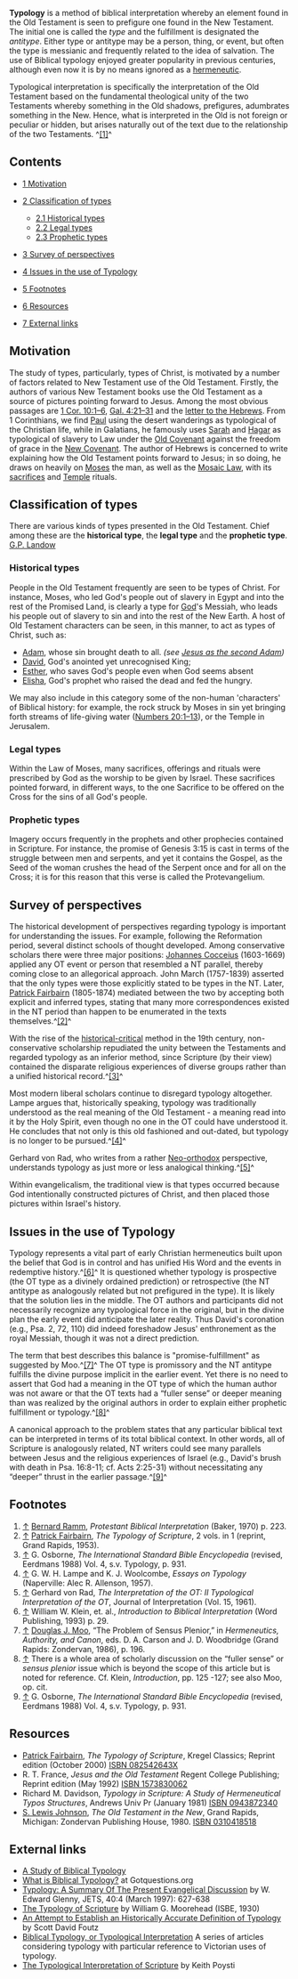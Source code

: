 **Typology** is a method of biblical interpretation whereby an
element found in the Old Testament is seen to prefigure one found
in the New Testament. The initial one is called the *type* and the
fulfillment is designated the *antitype*. Either type or antitype
may be a person, thing, or event, but often the type is messianic
and frequently related to the idea of salvation. The use of
Biblical typology enjoyed greater popularity in previous centuries,
although even now it is by no means ignored as a
[hermeneutic](Hermeneutic "Hermeneutic").

Typological interpretation is specifically the interpretation of
the Old Testament based on the fundamental theological unity of the
two Testaments whereby something in the Old shadows, prefigures,
adumbrates something in the New. Hence, what is interpreted in the
Old is not foreign or peculiar or hidden, but arises naturally out
of the text due to the relationship of the two Testaments.
^[[1]](#note-0)^

## Contents

-   [1 Motivation](#Motivation)
-   [2 Classification of types](#Classification_of_types)
    -   [2.1 Historical types](#Historical_types)
    -   [2.2 Legal types](#Legal_types)
    -   [2.3 Prophetic types](#Prophetic_types)

-   [3 Survey of perspectives](#Survey_of_perspectives)
-   [4 Issues in the use of Typology](#Issues_in_the_use_of_Typology)
-   [5 Footnotes](#Footnotes)
-   [6 Resources](#Resources)
-   [7 External links](#External_links)

## Motivation

The study of types, particularly, types of Christ, is motivated by
a number of factors related to New Testament use of the Old
Testament. Firstly, the authors of various New Testament books use
the Old Testament as a source of pictures pointing forward to
Jesus. Among the most obvious passages are
[1 Cor. 10:1–6](http://www.biblegateway.com/passage/?search=1%20cor%2010.1-6&version=31),
[Gal. 4:21–31](http://www.biblegateway.com/passage/?search=gal%204.21-31&version=31)
and the
[letter to the Hebrews](Epistle_to_the_Hebrews "Epistle to the Hebrews").
From 1 Corinthians, we find [Paul](Paul "Paul") using the desert
wanderings as typological of the Christian life, while in
Galatians, he famously uses
[Sarah](index.php?title=Sarah&action=edit&redlink=1 "Sarah (page does not exist)")
and
[Hagar](index.php?title=Hagar&action=edit&redlink=1 "Hagar (page does not exist)")
as typological of slavery to Law under the
[Old Covenant](index.php?title=Old_Covenant&action=edit&redlink=1 "Old Covenant (page does not exist)")
against the freedom of grace in the
[New Covenant](New_Covenant "New Covenant"). The author of Hebrews
is concerned to write explaining how the Old Testament points
forward to Jesus; in so doing, he draws on heavily on
[Moses](Moses "Moses") the man, as well as the
[Mosaic Law](index.php?title=Mosaic_Law&action=edit&redlink=1 "Mosaic Law (page does not exist)"),
with its
[sacrifices](index.php?title=Sacrifice&action=edit&redlink=1 "Sacrifice (page does not exist)")
and [Temple](Temple "Temple") rituals.

## Classification of types

There are various kinds of types presented in the Old Testament.
Chief among these are the **historical type**, the **legal type**
and the **prophetic type**.
[G.P. Landow](http://www.victorianweb.org/religion/type/typo11.html)

### Historical types

People in the Old Testament frequently are seen to be types of
Christ. For instance, Moses, who led God's people out of slavery in
Egypt and into the rest of the Promised Land, is clearly a type for
[God](God "God")'s Messiah, who leads his people out of slavery to
sin and into the rest of the New Earth. A host of Old Testament
characters can be seen, in this manner, to act as types of Christ,
such as:

-   [Adam](Adam "Adam"), whose sin brought death to all.
    *(see [Jesus as the second Adam](Jesus_as_the_second_Adam "Jesus as the second Adam"))*
-   [David](David "David"), God's anointed yet unrecognised King;
-   [Esther](index.php?title=Esther&action=edit&redlink=1 "Esther (page does not exist)"),
    who saves God's people even when God seems absent
-   [Elisha](index.php?title=Elisha&action=edit&redlink=1 "Elisha (page does not exist)"),
    God's prophet who raised the dead and fed the hungry.

We may also include in this category some of the non-human
'characters' of Biblical history: for example, the rock struck by
Moses in sin yet bringing forth streams of life-giving water
([Numbers 20:1–13](http://www.biblegateway.com/passage/?search=numbers%2020:1-13;&version=31;)),
or the Temple in Jerusalem.

### Legal types

Within the Law of Moses, many sacrifices, offerings and rituals
were prescribed by God as the worship to be given by Israel. These
sacrifices pointed forward, in different ways, to the one Sacrifice
to be offered on the Cross for the sins of all God's people.

### Prophetic types

Imagery occurs frequently in the prophets and other prophecies
contained in Scripture. For instance, the promise of Genesis 3:15
is cast in terms of the struggle between men and serpents, and yet
it contains the Gospel, as the Seed of the woman crushes the head
of the Serpent once and for all on the Cross; it is for this reason
that this verse is called the Protevangelium.

## Survey of perspectives

The historical development of perspectives regarding typology is
important for understanding the issues. For example, following the
Reformation period, several distinct schools of thought developed.
Among conservative scholars there were three major positions:
[Johannes Cocceius](Johannes_Cocceius "Johannes Cocceius")
(1603-1669) applied any OT event or person that resembled a NT
parallel, thereby coming close to an allegorical approach. John
March (1757-1839) asserted that the only types were those
explicitly stated to be types in the NT. Later,
[Patrick Fairbairn](Patrick_Fairbairn "Patrick Fairbairn")
(1805-1874) mediated between the two by accepting both explicit and
inferred types, stating that many more correspondences existed in
the NT period than happen to be enumerated in the texts
themselves.^[[2]](#note-1)^

With the rise of the
[historical-critical](Biblical_criticism "Biblical criticism")
method in the 19th century, non-conservative scholarship repudiated
the unity between the Testaments and regarded typology as an
inferior method, since Scripture (by their view) contained the
disparate religious experiences of diverse groups rather than a
unified historical record.^[[3]](#note-2)^

Most modern liberal scholars continue to disregard typology
altogether. Lampe argues that, historically speaking, typology was
traditionally understood as the real meaning of the Old Testament -
a meaning read into it by the Holy Spirit, even though no one in
the OT could have understood it. He concludes that not only is this
old fashioned and out-dated, but typology is no longer to be
pursued.^[[4]](#note-3)^

Gerhard von Rad, who writes from a rather
[Neo-orthodox](Neo-orthodox "Neo-orthodox") perspective,
understands typology as just more or less analogical
thinking.^[[5]](#note-4)^

Within evangelicalism, the traditional view is that types occurred
because God intentionally constructed pictures of Christ, and then
placed those pictures within Israel's history.

## Issues in the use of Typology

Typology represents a vital part of early Christian hermeneutics
built upon the belief that God is in control and has unified His
Word and the events in redemptive history.^[[6]](#note-5)^ It is
questioned whether typology is prospective (the OT type as a
divinely ordained prediction) or retrospective (the NT antitype as
analogously related but not prefigured in the type). It is likely
that the solution lies in the middle. The OT authors and
participants did not necessarily recognize any typological force in
the original, but in the divine plan the early event did anticipate
the later reality. Thus David's coronation (e.g., Psa. 2, 72, 110)
did indeed foreshadow Jesus' enthronement as the royal Messiah,
though it was not a direct prediction.

The term that best describes this balance is "promise-fulfillment"
as suggested by Moo.^[[7]](#note-6)^ The OT type is promissory and
the NT antitype fulfills the divine purpose implicit in the earlier
event. Yet there is no need to assert that God had a meaning in the
OT type of which the human author was not aware or that the OT
texts had a “fuller sense” or deeper meaning than was realized by
the original authors in order to explain either prophetic
fulfillment or typology.^[[8]](#note-7)^

A canonical approach to the problem states that any particular
biblical text can be interpreted in terms of its total biblical
context. In other words, all of Scripture is analogously related,
NT writers could see many parallels between Jesus and the religious
experiences of Israel (e.g., David's brush with death in Psa.
16:8-11; cf. Acts 2:25-31) without necessitating any “deeper”
thrust in the earlier passage.^[[9]](#note-8)^

## Footnotes

1.  [↑](#ref-0) [Bernard Ramm](Bernard_Ramm "Bernard Ramm"),
    *Protestant Biblical Interpretation* (Baker, 1970) p. 223.
2.  [↑](#ref-1)
    [Patrick Fairbairn](Patrick_Fairbairn "Patrick Fairbairn"),
    *The Typology of Scripture*, 2 vols. in 1 (reprint, Grand Rapids,
    1953).
3.  [↑](#ref-2) G. Osborne,
    *The International Standard Bible Encyclopedia* (revised, Eerdmans
    1988) Vol. 4, s.v. Typology, p. 931.
4.  [↑](#ref-3) G. W. H. Lampe and K. J. Woolcombe,
    *Essays on Typology* (Naperville: Alec R. Allenson, 1957).
5.  [↑](#ref-4) Gerhard von Rad,
    *The Interpretation of the OT: II Typological Interpretation of the OT*,
    Journal of Interpretation (Vol. 15, 1961).
6.  [↑](#ref-5) William W. Klein, et. al.,
    *Introduction to Biblical Interpretation* (Word Publishing, 1993)
    p. 29.
7.  [↑](#ref-6) [Douglas J. Moo](Douglas_J._Moo "Douglas J. Moo"),
    “The Problem of Sensus Plenior,” in
    *Hermeneutics, Authority, and Canon*, eds. D. A. Carson and J. D.
    Woodbridge (Grand Rapids: Zondervan, 1986), p. 196.
8.  [↑](#ref-7) There is a whole area of scholarly discussion on
    the “fuller sense” or *sensus plenior* issue which is beyond the
    scope of this article but is noted for reference. Cf. Klein,
    *Introduction*, pp. 125 -127; see also Moo, op. cit.
9.  [↑](#ref-8) G. Osborne,
    *The International Standard Bible Encyclopedia* (revised, Eerdmans
    1988) Vol. 4, s.v. Typology, p. 931.

## Resources

-   [Patrick Fairbairn](Patrick_Fairbairn "Patrick Fairbairn"),
    *The Typology of Scripture*, Kregel Classics; Reprint edition
    (October 2000)
    [ISBN 082542643X](http://www.theopedia.com/Special:BookSources/082542643X)
-   R. T. France, *Jesus and the Old Testament* Regent College
    Publishing; Reprint edition (May 1992)
    [ISBN 1573830062](http://www.theopedia.com/Special:BookSources/1573830062)
-   Richard M. Davidson,
    *Typology in Scripture: A Study of Hermeneutical Typos Structures*,
    Andrews Univ Pr (January 1981)
    [ISBN 0943872340](http://www.theopedia.com/Special:BookSources/0943872340)
-   [S. Lewis Johnson](S._Lewis_Johnson "S. Lewis Johnson"),
    *The Old Testament in the New*, Grand Rapids, Michigan: Zondervan
    Publishing House, 1980.
    [ISBN 0310418518](http://www.theopedia.com/Special:BookSources/0310418518)

## External links

-   [A Study of Biblical Typology](http://www.christiancourier.com/archives/typology.htm)
-   [What is Biblical Typology?](http://www.gotquestions.org/typology-Biblical.html)
    at Gotquestions.org
-   [Typology: A Summary Of The Present Evangelical Discussion](http://www.biblicalstudies.org.uk/article_typology_glenny.html)
    by W. Edward Glenny, JETS, 40:4 (March 1997): 627-638
-   [The Typology of Scripture](http://www.bible-researcher.com/type.html)
    by William G. Moorehead (ISBE, 1930)
-   [An Attempt to Establish an Historically Accurate Definition of Typology](http://www.quodlibet.net/typology.shtml)
    by Scott David Foutz
-   [Biblical Typology, or Typological Interpretation](http://www.victorianweb.org/religion/type/typologyov.html)
    A series of articles considering typology with particular reference
    to Victorian uses of typology.
-   [The Typological Interpretation of Scripture](http://www.directionjournal.org/article/?475#1)
    by Keith Poysti




